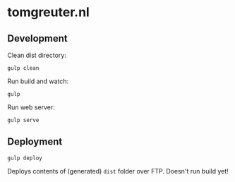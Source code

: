# tomgreuter.nl

## Development

Clean dist directory:

```
gulp clean
```

Run build and watch:

```
gulp
```

Run web server:

```
gulp serve
```

## Deployment

```
gulp deploy
```

Deploys contents of (generated) `dist` folder over FTP. Doesn't run build yet!
